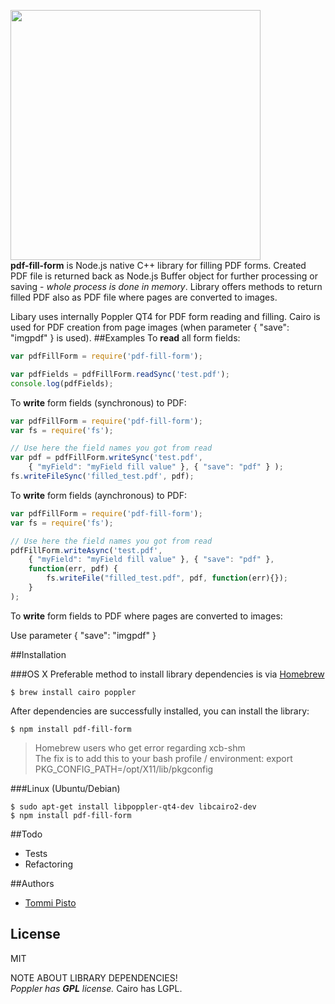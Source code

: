 <img src="http://res.cloudinary.com/tpisto/image/upload/v1428317033/pdf-fill-form-logo_rlfj7o.png" width="400"><br/>
**pdf-fill-form** is Node.js native C++ library for filling PDF forms. Created PDF file is returned back as Node.js Buffer object for further processing or saving - *whole process is done in memory*. Library offers methods to return filled PDF also as PDF file where pages are converted to images.

Libary uses internally Poppler QT4 for PDF form reading and filling. Cairo is used for PDF creation from page images (when parameter { "save": "imgpdf" } is used). 
##Examples
To **read** all form fields:  

```javascript
var pdfFillForm = require('pdf-fill-form');

var pdfFields = pdfFillForm.readSync('test.pdf');
console.log(pdfFields);
```
To **write** form fields (synchronous) to PDF:

```javascript
var pdfFillForm = require('pdf-fill-form');
var fs = require('fs');

// Use here the field names you got from read
var pdf = pdfFillForm.writeSync('test.pdf', 
	{ "myField": "myField fill value" }, { "save": "pdf" } );
fs.writeFileSync('filled_test.pdf', pdf);
```
To **write** form fields (aynchronous) to PDF:

```javascript
var pdfFillForm = require('pdf-fill-form');
var fs = require('fs');

// Use here the field names you got from read
pdfFillForm.writeAsync('test.pdf', 
	{ "myField": "myField fill value" }, { "save": "pdf" }, 
	function(err, pdf) {
		fs.writeFile("filled_test.pdf", pdf, function(err){});
	}
);
```
To **write** form fields to PDF where pages are converted to images:  

Use parameter { "save": "imgpdf" }

##Installation

###OS X
Preferable method to install library dependencies is via [Homebrew](http://brew.sh/)

```
$ brew install cairo poppler
```
After dependencies are successfully installed, you can install the library:

```
$ npm install pdf-fill-form
```  
> Homebrew users who get error regarding xcb-shm  
> The fix is to add this to your bash profile / environment: export PKG_CONFIG_PATH=/opt/X11/lib/pkgconfig

###Linux (Ubuntu/Debian)
```
$ sudo apt-get install libpoppler-qt4-dev libcairo2-dev
$ npm install pdf-fill-form
```
##Todo
* Tests
* Refactoring

##Authors
- [Tommi Pisto](https://github.com/tpisto)

## License
MIT  

NOTE ABOUT LIBRARY DEPENDENCIES!   
*Poppler has* ***GPL*** *license.* Cairo has LGPL.